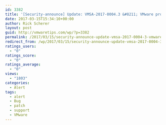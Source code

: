 ```yaml
---
id: 3382
title: '[Security-announce] Update: VMSA-2017-0004.3 &#8211; VMware product updates resolve remote code execution vulnerability via Apache Struts 2'
date: 2017-03-15T15:34:10+00:00
author: Rick Scherer
layout: post
guid: http://vmwaretips.com/wp/?p=3382
permalink: /2017/03/15/security-announce-update-vmsa-2017-0004-3-vmware-product-updates-resolve-remote-code-execution-vulnerability-via-apache-struts-2/
redirect_from: /wp/2017/03/15/security-announce-update-vmsa-2017-0004-3-vmware-product-updates-resolve-remote-code-execution-vulnerability-via-apache-struts-2/
ratings_users:
  - "0"
ratings_score:
  - "0"
ratings_average:
  - "0"
views:
  - "1803"
categories:
  - Alert
tags:
  - alert
  - Bug
  - patch
  - support
  - VMware
---
```

